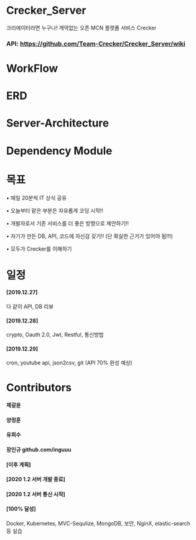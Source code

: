 # Crecker_Server

크리에이터라면 누구나! 계약없는 오픈 MCN 플랫폼 서비스 Crecker 


### API: https://github.com/Team-Crecker/Crecker_Server/wiki


# WorkFlow




# ERD


# Server-Architecture 


# Dependency Module

# 




# 목표 

• 매일 20분씩 IT 상식 공유

• 오늘부터 맡은 부분은 자유롭게 코딩 시작!! 

• 개발자로서 기존 서비스를 더 좋은 방향으로 제안하기!!

• 자기가 만든 DB, API, 코드에 자신감 갖기!!
(단 확실한 근거가 있어야 됨!!!)

• 모두가 Crecker를 이해하기 


# 일정 

#### [2019.12.27]
다 같이 API, DB 리뷰 

#### [2019.12.28]
crypto, Oauth 2.0, Jwt, Restful, 통신방법

#### [2019.12.29]
cron, youtube api, json2csv, git (API 70% 완성 예상)

# Contributors

#### 제갈윤
#### 양정훈
#### 유희수
#### 장인규 github.com/inguuu

#### [이후 계획]


#### [2020 1.2 서버 개발 종료]

#### [2020 1.2 서버 통신 시작]

#### [100% 달성]

Docker, Kubernetes, MVC-Sequlize, MongoDB, 보안, NginX, elastic-search 등 실습


